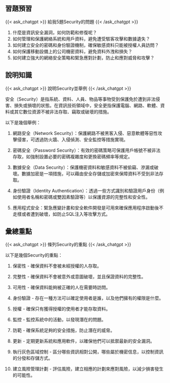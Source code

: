 ## 習題預習
{{< ask_chatgpt >}}
給我5題Security的問題
{{< /ask_chatgpt >}}



1. 什麼是資訊安全漏洞，如何防範和修復呢？
2. 如何管理和保護網絡系統和用戶資料，避免遭受駭客攻擊和數據遺失？
3. 如何建立安全的密碼和身份驗證機制，確保敏感資料只能被授權人員訪問？
4. 如何保護移動設備上的公司機密資料，避免資料外洩和損失？
5. 如何建立強大的網絡安全策略和緊急應對計劃，防止和應對威脅和攻擊？   

## 說明知識
{{< ask_chatgpt >}}
說明Security並舉例
{{< /ask_chatgpt >}}



安全（Security）是指系統、資料、人員、物品等事物受到保護免於遭到非法侵害、損失或損壞的狀態。在資訊技術領域中，安全更指保護電腦、網路、軟體、資料或其它數位資源不被非法存取、竊取或破壞的措施。

以下是幾個舉例：

1. 網路安全（Network Security）：保護網路不被黑客入侵、惡意軟體等惡性攻擊侵害，可透過防火牆、入侵偵測、安全監控等措施實現。

2. 密碼安全（Password Security）：有效的密碼策略可保護用戶帳號不被非法存取，如強制設置必要的密碼複雜度和更換密碼頻率等規定。 

3. 數據安全（Data Security）：保護機密資料和敏感資料不被偷竊、滲漏或破壞。數據加密是一項措施，可以藉由安全存儲或加密來保障資料不受到非法存取。

4. 身份驗證（Identity Authentication）：透過一些方式識別和驗證用戶身份（例如使用者名稱和密碼或雙因素驗證等）以保護資源的完整性和安全性。

5. 應用程式安全：緊急應變計畫和安全軟件開發是可用來確保應用程序啟動後不走樣或者遭到破壞，如防止SQL注入等攻擊方式。   

## 彙總重點
{{< ask_chatgpt >}}
條列Security的重點
{{< /ask_chatgpt >}}



以下是幾個Security的重點：

1. 保密性 - 確保資料不會被未經授權的人存取。

2. 完整性 - 確保資料不會被意外或意圖破壞，並且保證資料的完整性。

3. 可用性 - 確保資料能夠被正確的人在需要時訪問。

4. 身份驗證 - 存在一種方法可以確定使用者是誰，以及他們擁有的權限是什麼。

5. 授權 - 確保只有獲得授權的使用者才能存取資料。

6. 監控 - 監控系統中的活動，以發現潛在的問題。

7. 防範 - 確保系統足夠的安全措施，防止潛在的威脅。

8. 更新 - 定期更新系統和應用軟件，以確保他們可以抵禦最新的安全漏洞。

9. 執行灰色區域控制 - 區分哪些資訊相對公開，哪些屬於機密信息，以控制資訊的分發和存儲方式。

10. 建立風險管理計劃 - 評估風險，建立相應的計劃來應對風險，以減少損害發生的可能性。   

